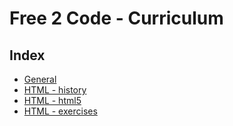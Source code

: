# Free 2 Code - Curriculum

## Index

- [General](./0.GENERAL/Background.md)
- [HTML - history](./1.HTML/1.History.md)
- [HTML - html5](./2.HTML/1.HTML5.md)
- [HTML - exercises](./1.HTML/exercises/)